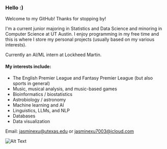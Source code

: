 ### Hello :)

Welcome to my GitHub! Thanks for stopping by!

I'm a current junior majoring in Statistics and Data Science and minoring in Computer Science at UT Austin. I enjoy programming in my free time and this is where I store my personal projects (usually based on my various interests). 

Currently an AI/ML intern at Lockheed Martin.

#### My interests include: 
- The English Premier League and Fantasy Premier League (but also sports in general)
- Music, musical analysis, and music-based games
- Bioinformatics / biostatistics
- Astrobiology / astronomy
- Machine learning and AI
- Linguistics, LLMs, and NLP
- Databases
- Data visualization

Email: jasminexu@utexas.edu or jasminexu7003@icloud.com

![Alt Text](https://media.giphy.com/media/khFLsniJPR4hT7RicK/giphy.gif)


